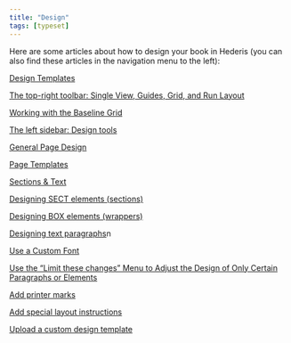 ```yaml
---
title: "Design"
tags: [typeset]
---
```

 
<html><body><section data-type="chapter" class="hsecchapter" data-hederis-type="hsecchapter" id="intro-design" data-pi-attrs="id: intro-design; data-tags: typeset;" role="doc-chapter" data-tags="typeset" data-author-name=" " data-book-title=" " title="Design"><p class="hblkp" data-hederis-type="hblkp" id="pCXpDm2ga">Here are some articles about how to design your book in Hederis (you can also find these articles in the navigation menu to the left): </p><p class="hblkp" data-hederis-type="hblkp" id="pwO6nuEqS"><a href="{% link _docs/design-templates.md %}" data-hederis-type="hspana" id="pkssYZVlW"><span class="Hyperlink" data-hederis-type="hspnspan" id="pC5yaHfT6">Design Templates</span></a></p><p class="hblkp" data-hederis-type="hblkp" id="pSg0tKeHr"><a href="{% link _docs/typeset-view-toolbar.md %}" data-hederis-type="hspana" id="pocfjSsxc"><span class="Hyperlink" data-hederis-type="hspnspan" id="pYqR28hdv">The top-right toolbar: Single View, Guides, Grid, and Run Layout</span></a></p><p class="hblkp" data-hederis-type="hblkp" id="pISDiLYQs"><a href="{% link _docs/baseline-grid.md %}" data-hederis-type="hspana" id="pSQvGOsRc"><span class="Hyperlink" data-hederis-type="hspnspan" id="pzsL9y8aN">Working with the Baseline Grid</span></a></p><p class="hblkp" data-hederis-type="hblkp" id="pCkTfMoAx"><a href="{% link _docs/typeset-left-sidebar.md %}" data-hederis-type="hspana" id="phiOprrjB"><span class="Hyperlink" data-hederis-type="hspnspan" id="pLvRA6aeT">The left sidebar: Design tools</span></a></p><p class="hblkp" data-hederis-type="hblkp" id="plsEqaI0I"><a href="{% link _docs/typeset-general-design.md %}" data-hederis-type="hspana" id="pQY20X60z"><span class="Hyperlink" data-hederis-type="hspnspan" id="pxwnQKYvk">General Page Design</span></a></p><p class="hblkp" data-hederis-type="hblkp" id="pdenMUVvi"><a href="{% link _docs/typeset-master-pages.md %}" data-hederis-type="hspana" id="pZNLYanbf"><span class="Hyperlink" data-hederis-type="hspnspan" id="plLlwItHP">Page Templates</span></a></p><p class="hblkp" data-hederis-type="hblkp" id="p0nbNLUKm"><a href="{% link _docs/typeset-text-design.md %}" data-hederis-type="hspana" id="pmxtPiPHT"><span class="Hyperlink" data-hederis-type="hspnspan" id="pGLBMTEsG">Sections &amp; Text</span></a></p><p class="hblkp" data-hederis-type="hblkp" id="pGA2j7cMH"><a href="{% link _docs/typeset-sect-design.md %}" data-hederis-type="hspana" id="pHJ7QWEVY"><span class="Hyperlink" data-hederis-type="hspnspan" id="pFVG4bxIY">Designing SECT elements (sections)</span></a></p><p class="hblkp" data-hederis-type="hblkp" id="pWn77BBUD"><a href="{% link _docs/typeset-box-design.md %}" data-hederis-type="hspana" id="pRPs2tU3o"><span class="Hyperlink" data-hederis-type="hspnspan" id="p9YiYOGCH">Designing BOX elements (wrappers)</span></a></p><p class="hblkp" data-hederis-type="hblkp" id="pSoKij0BA"><a href="{% link _docs/typeset-para-design.md %}" data-hederis-type="hspana" id="p96rZLYR5"><span class="Hyperlink" data-hederis-type="hspnspan" id="pUyZpJ15x">Designing text paragraphs</span></a>n</p><p class="hblkp" data-hederis-type="hblkp" id="pYcyfdfdn"><a href="{% link _docs/custom-font.md %}" data-hederis-type="hspana" id="p1mvUKDwa"><span class="Hyperlink" data-hederis-type="hspnspan" id="pE1eerLBq">Use a Custom Font</span></a></p><p class="hblkp" data-hederis-type="hblkp" id="pZa8iSQAl"><a href="{% link _docs/selectors.md %}" data-hederis-type="hspana" id="pFB7u0K3o"><span class="Hyperlink" data-hederis-type="hspnspan" id="pNNP6PDXz">Use the &#8220;Limit these changes&#8221; Menu to Adjust the Design of Only Certain Paragraphs or Elements</span></a></p><p class="hblkp" data-hederis-type="hblkp" id="pFCtW7r1Z"><a href="{% link _docs/add-printer-marks.md %}" data-hederis-type="hspana" id="pYVmoNZ2B"><span class="Hyperlink" data-hederis-type="hspnspan" id="pXmPYm8L0">Add printer marks</span></a></p><p class="hblkp" data-hederis-type="hblkp" id="praUL8Fsk"><a href="{% link _docs/custom-design.md %}" data-hederis-type="hspana" id="pyusvdN8r"><span class="Hyperlink" data-hederis-type="hspnspan" id="pIGVJVqKJ">Add special layout instructions</span></a></p><p class="hblkp" data-hederis-type="hblkp" id="psiDYeutI"><a href="{% link _docs/custom-design-templates.md %}" data-hederis-type="hspana" id="pcv8JSVIU"><span class="Hyperlink" data-hederis-type="hspnspan" id="p4l5uoNYf">Upload a custom design template</span></a></p></section></body></html>
